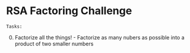 # RSA Factoring Challenge

	Tasks:

0. Factorize all the things! - Factorize as many nubers as possible into a product of two smaller numbers

